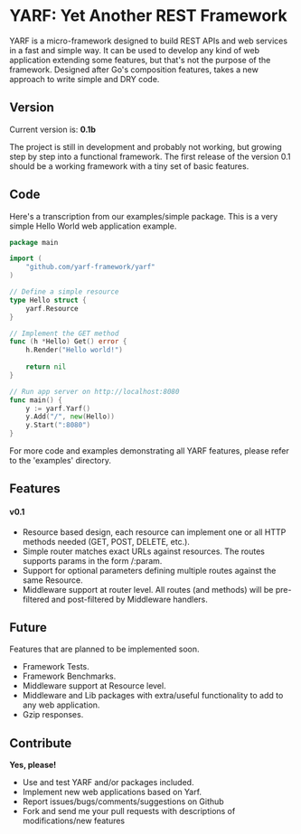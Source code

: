 # YARF: Yet Another REST Framework

YARF is a micro-framework designed to build REST APIs and web services in a fast and simple way. 
It can be used to develop any kind of web application extending some features, but that's not the purpose of the framework.
Designed after Go's composition features, takes a new approach to write simple and DRY code.


## Version

Current version is: **0.1b**

The project is still in development and probably not working, but growing step by step into a functional framework.
The first release of the version 0.1 should be a working framework with a tiny set of basic features.


## Code

Here's a transcription from our examples/simple package. 
This is a very simple Hello World web application example. 


```go
package main

import (
    "github.com/yarf-framework/yarf"
)

// Define a simple resource
type Hello struct {
    yarf.Resource
}

// Implement the GET method
func (h *Hello) Get() error {
    h.Render("Hello world!")
    
    return nil
}

// Run app server on http://localhost:8080
func main() {
    y := yarf.Yarf()
    y.Add("/", new(Hello))
    y.Start(":8080")
}

```

For more code and examples demonstrating all YARF features, please refer to the 'examples' directory.


## Features

#### v0.1

- Resource based design, each resource can implement one or all HTTP methods needed (GET, POST, DELETE, etc.).
- Simple router matches exact URLs against resources. The routes supports params in the form /:param.
- Support for optional parameters defining multiple routes against the same Resource.
- Middleware support at router level. All routes (and methods) will be pre-filtered and post-filtered by Middleware handlers.



## Future

Features that are planned to be implemented soon.

- Framework Tests.
- Framework Benchmarks.
- Middleware support at Resource level.
- Middleware and Lib packages with extra/useful functionality to add to any web application.
- Gzip responses.


## Contribute

**Yes, please!**

- Use and test YARF and/or packages included.
- Implement new web applications based on Yarf.
- Report issues/bugs/comments/suggestions on Github
- Fork and send me your pull requests with descriptions of modifications/new features

